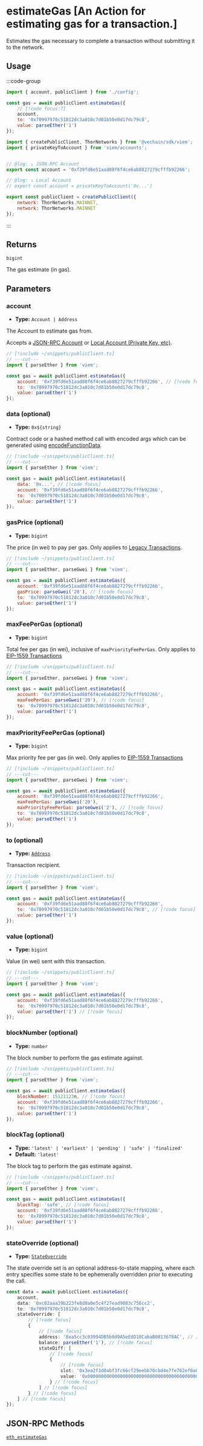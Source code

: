 # estimateGas [An Action for estimating gas for a transaction.]

Estimates the gas necessary to complete a transaction without submitting it to the network.

## Usage

:::code-group

```js twoslash [example.ts]
import { account, publicClient } from './config';

const gas = await publicClient.estimateGas({
    // [!code focus:7]
    account,
    to: '0x70997970c51812dc3a010c7d01b50e0d17dc79c8',
    value: parseEther('1')
});
```

```js twoslash [config.ts] filename="config.ts"
import { createPublicClient, ThorNetworks } from '@vechain/sdk/viem';
import { privateKeyToAccount } from 'viem/accounts';


// @log: ↓ JSON-RPC Account
export const account = '0xf39fd6e51aad88f6f4ce6ab8827279cfffb92266';

// @log: ↓ Local Account
// export const account = privateKeyToAccount('0x...')

export const publicClient = createPublicClient({
    network: ThorNetworks.MAINNET,
    network: ThorNetworks.MAINNET
});
```

:::

## Returns

`bigint`

The gas estimate (in gas).

## Parameters

### account

- **Type:** `Account | Address`

The Account to estimate gas from.

Accepts a [JSON-RPC Account](/docs/clients/wallet#json-rpc-accounts) or [Local Account (Private Key, etc)](/docs/clients/wallet#local-accounts-private-key-mnemonic-etc).

```js twoslash
// [!include ~/snippets/publicClient.ts]
// ---cut---
import { parseEther } from 'viem';

const gas = await publicClient.estimateGas({
    account: '0xf39fd6e51aad88f6f4ce6ab8827279cfffb92266', // [!code focus]
    to: '0x70997970c51812dc3a010c7d01b50e0d17dc79c8',
    value: parseEther('1')
});
```

### data (optional)

- **Type:** `0x${string}`

Contract code or a hashed method call with encoded args which can be generated using [encodeFunctionData](/docs/contract/encodeFunctionData).

```js twoslash
// [!include ~/snippets/publicClient.ts]
// ---cut---
import { parseEther } from 'viem';

const gas = await publicClient.estimateGas({
    data: '0x...', // [!code focus]
    account: '0xf39fd6e51aad88f6f4ce6ab8827279cfffb92266',
    to: '0x70997970c51812dc3a010c7d01b50e0d17dc79c8',
    value: parseEther('1')
});
```

### gasPrice (optional)

- **Type:** `bigint`

The price (in wei) to pay per gas. Only applies to [Legacy Transactions](/docs/glossary/terms#legacy-transaction).

```js twoslash
// [!include ~/snippets/publicClient.ts]
// ---cut---
import { parseEther, parseGwei } from 'viem';

const gas = await publicClient.estimateGas({
    account: '0xf39fd6e51aad88f6f4ce6ab8827279cfffb92266',
    gasPrice: parseGwei('20'), // [!code focus]
    to: '0x70997970c51812dc3a010c7d01b50e0d17dc79c8',
    value: parseEther('1')
});
```

### maxFeePerGas (optional)

- **Type:** `bigint`

Total fee per gas (in wei), inclusive of `maxPriorityFeePerGas`. Only applies to [EIP-1559 Transactions](/docs/glossary/terms#eip-1559-transaction)

```js twoslash
// [!include ~/snippets/publicClient.ts]
// ---cut---
import { parseEther, parseGwei } from 'viem';

const gas = await publicClient.estimateGas({
    account: '0xf39fd6e51aad88f6f4ce6ab8827279cfffb92266',
    maxFeePerGas: parseGwei('20'), // [!code focus]
    to: '0x70997970c51812dc3a010c7d01b50e0d17dc79c8',
    value: parseEther('1')
});
```

### maxPriorityFeePerGas (optional)

- **Type:** `bigint`

Max priority fee per gas (in wei). Only applies to [EIP-1559 Transactions](/docs/glossary/terms#eip-1559-transaction)

```js twoslash
// [!include ~/snippets/publicClient.ts]
// ---cut---
import { parseEther, parseGwei } from 'viem';

const gas = await publicClient.estimateGas({
    account: '0xf39fd6e51aad88f6f4ce6ab8827279cfffb92266',
    maxFeePerGas: parseGwei('20'),
    maxPriorityFeePerGas: parseGwei('2'), // [!code focus]
    to: '0x70997970c51812dc3a010c7d01b50e0d17dc79c8',
    value: parseEther('1')
});
```

### to (optional)

- **Type:** [`Address`](/docs/glossary/types#address)

Transaction recipient.

```js twoslash
// [!include ~/snippets/publicClient.ts]
// ---cut---
import { parseEther } from 'viem';

const gas = await publicClient.estimateGas({
    account: '0xf39fd6e51aad88f6f4ce6ab8827279cfffb92266',
    to: '0x70997970c51812dc3a010c7d01b50e0d17dc79c8', // [!code focus]
    value: parseEther('1')
});
```

### value (optional)

- **Type:** `bigint`

Value (in wei) sent with this transaction.

```js twoslash
// [!include ~/snippets/publicClient.ts]
// ---cut---
import { parseEther } from 'viem';

const gas = await publicClient.estimateGas({
    account: '0xf39fd6e51aad88f6f4ce6ab8827279cfffb92266',
    to: '0x70997970c51812dc3a010c7d01b50e0d17dc79c8',
    value: parseEther('1') // [!code focus]
});
```

### blockNumber (optional)

- **Type:** `number`

The block number to perform the gas estimate against.

```js twoslash
// [!include ~/snippets/publicClient.ts]
// ---cut---
import { parseEther } from 'viem';

const gas = await publicClient.estimateGas({
    blockNumber: 15121123n, // [!code focus]
    account: '0xf39fd6e51aad88f6f4ce6ab8827279cfffb92266',
    to: '0x70997970c51812dc3a010c7d01b50e0d17dc79c8',
    value: parseEther('1')
});
```

### blockTag (optional)

- **Type:** `'latest' | 'earliest' | 'pending' | 'safe' | 'finalized'`
- **Default:** `'latest'`

The block tag to perform the gas estimate against.

```js twoslash
// [!include ~/snippets/publicClient.ts]
// ---cut---
import { parseEther } from 'viem';

const gas = await publicClient.estimateGas({
    blockTag: 'safe', // [!code focus]
    account: '0xf39fd6e51aad88f6f4ce6ab8827279cfffb92266',
    to: '0x70997970c51812dc3a010c7d01b50e0d17dc79c8',
    value: parseEther('1')
});
```

### stateOverride (optional)

- **Type:** [`StateOverride`](/docs/glossary/types#stateoverride)

The state override set is an optional address-to-state mapping, where each entry specifies some state to be ephemerally overridden prior to executing the call.

```ts
const data = await publicClient.estimateGas({
    account,
    data: '0xc02aaa39b223fe8d0a0e5c4f27ead9083c756cc2',
    to: '0x70997970c51812dc3a010c7d01b50e0d17dc79c8',
    stateOverride: [
        // [!code focus]
        {
            // [!code focus]
            address: '0xa5cc3c03994DB5b0d9A5eEdD10CabaB0813678AC', // [!code focus]
            balance: parseEther('1'), // [!code focus]
            stateDiff: [
                // [!code focus]
                {
                    // [!code focus]
                    slot: '0x3ea2f1d0abf3fc66cf29eebb70cbd4e7fe762ef8a09bcc06c8edf641230afec0', // [!code focus]
                    value: '0x00000000000000000000000000000000000000000000000000000000000001a4' // [!code focus]
                } // [!code focus]
            ] // [!code focus]
        } // [!code focus]
    ] // [!code focus]
});
```

## JSON-RPC Methods

[`eth_estimateGas`](https://ethereum.org/en/developers/docs/apis/json-rpc/#eth_estimategas)
